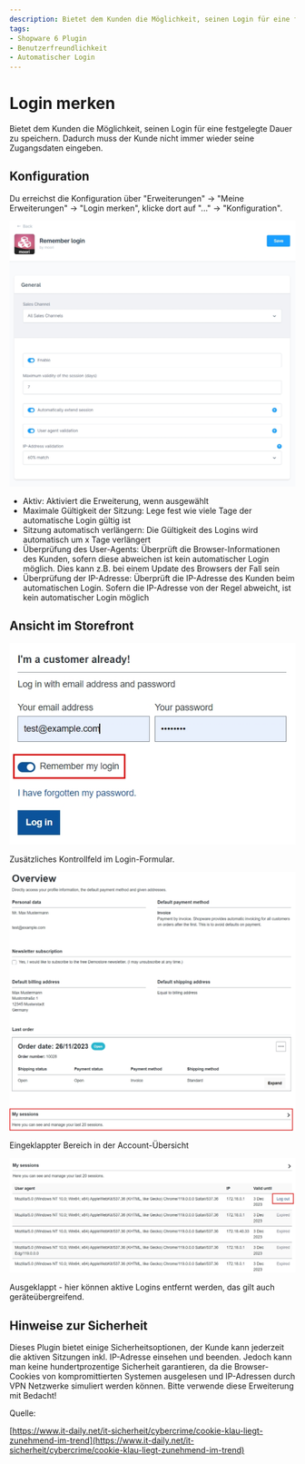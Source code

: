 ```yaml
---
description: Bietet dem Kunden die Möglichkeit, seinen Login für eine festgelegte Dauer zu speichern. Dadurch muss der Kunde nicht immer wieder seine Zugangsdaten eingeben.
tags:
- Shopware 6 Plugin
- Benutzerfreundlichkeit
- Automatischer Login
---
```


# Login merken

Bietet dem Kunden die Möglichkeit, seinen Login für eine festgelegte Dauer zu speichern. Dadurch muss der Kunde nicht immer wieder seine Zugangsdaten eingeben.

## Konfiguration

Du erreichst die Konfiguration über "Erweiterungen" -> "Meine Erweiterungen" -> "Login merken", klicke dort auf "..." -> "Konfiguration".

![](images/customer-session-04.jpg)

- Aktiv: Aktiviert die Erweiterung, wenn ausgewählt
- Maximale Gültigkeit der Sitzung: Lege fest wie viele Tage der automatische Login gültig ist
- Sitzung automatisch verlängern: Die Gültigkeit des Logins wird automatisch um x Tage verlängert
- Überprüfung des User-Agents: Überprüft die Browser-Informationen des Kunden, sofern diese abweichen ist kein automatischer Login möglich. Dies kann z.B. bei einem Update des Browsers der Fall sein
- Überprüfung der IP-Adresse: Überprüft die IP-Adresse des Kunden beim automatischen Login. Sofern die IP-Adresse von der Regel abweicht, ist kein automatischer Login möglich

## Ansicht im Storefront

![](images/customer-session-01.jpg)

Zusätzliches Kontrollfeld im Login-Formular.

![](images/customer-session-02.jpg)

Eingeklappter Bereich in der Account-Übersicht

![](images/customer-session-03.jpg)

Ausgeklappt - hier können aktive Logins entfernt werden, das gilt auch geräteübergreifend.

## Hinweise zur Sicherheit

Dieses Plugin bietet einige Sicherheitsoptionen, der Kunde kann jederzeit die aktiven Sitzungen inkl. IP-Adresse einsehen und beenden. Jedoch kann man keine hundertprozentige Sicherheit garantieren, da die Browser-Cookies von kompromittierten Systemen ausgelesen und IP-Adressen durch VPN Netzwerke simuliert werden können. Bitte verwende diese Erweiterung mit Bedacht!

Quelle:

[https://www.it-daily.net/it-sicherheit/cybercrime/cookie-klau-liegt-zunehmend-im-trend](https://www.it-daily.net/it-sicherheit/cybercrime/cookie-klau-liegt-zunehmend-im-trend)
